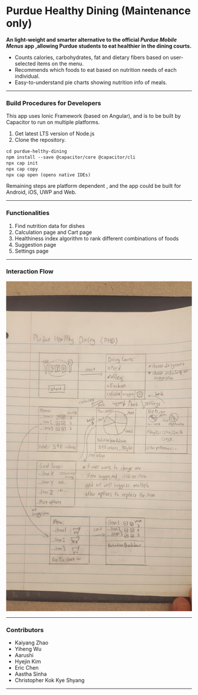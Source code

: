 # Purdue Healthy Dining (Maintenance only) 
**An light-weight and smarter alternative to the official *Purdue Mobile Menus* app ,allowing Purdue students to eat healthier in the dining courts.**

- Counts calories, carbohydrates, fat and dietary fibers based on user-selected items on the menu.
- Recommends which foods to eat based on nutrition needs of each individual.
- Easy-to-understand pie charts showing nutrition info of meals.

---

### Build Procedures for Developers
This app uses Ionic Framework (based on Angular), and is to be built by Capacitor to run on multiple platforms.

1. Get latest LTS version of Node.js
2. Clone the repository.
```
cd purdue-helthy-dining
npm install --save @capacitor/core @capacitor/cli
npx cap init
npx cap copy
npx cap open (opens native IDEs)
```
Remaining steps are platform dependent , and the app could be built for Android, iOS, UWP and Web.

---

### Functionalities
1. Find nutrition data for dishes
2. Calculation page and Cart page
3. Healthiness index algorithm to rank different combinations of foods
4. Suggestion page
5. Settings page

---

### Interaction Flow

<img src="https://github.com/magickaiyang/purdue-healthy-dining/blob/master/information/DesignFlowDraft.jpeg">

---

### Contributors

- Kaiyang Zhao 
- Yiheng Wu
- Aarushi
- Hyejin Kim 
- Eric Chen 
- Aastha Sinha
- Christopher Kok Kye Shyang 

---
